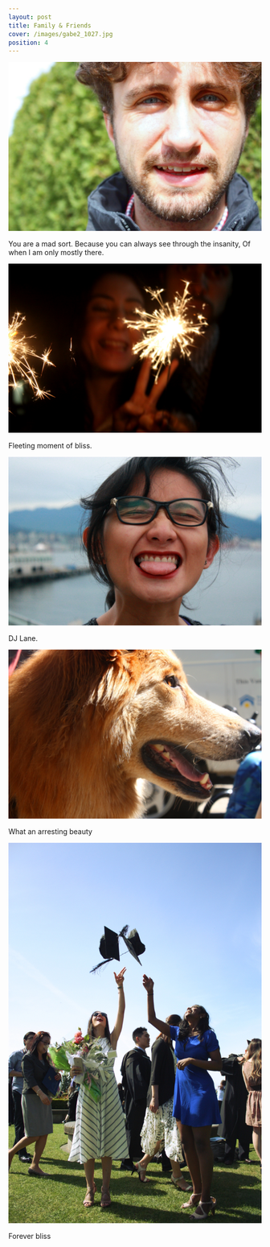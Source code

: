 ```yaml
---
layout: post
title: Family & Friends
cover: /images/gabe2_1027.jpg
position: 4
---
```



<div class="photo">
  <img src="/images/gabe2_1027.jpg"/>
  <p>You are a mad sort.
Because you can always see through the insanity,
Of when I am only mostly there.</p>
</div>

<div class="photo">
  <img src="/images/ff1.JPG"/>
  <p>Fleeting moment of bliss.</p>
</div>

<div class="photo">
  <img src="/images/lane1027.jpg"/>
  <p>DJ Lane.</p>
</div>

<div class="photo">
  <img src="/images/ff3.jpg"/>
  <p>What an arresting beauty</p>
</div>

<div class="photo">
  <img src="/images/ff4.jpg"/>
  <p>Forever bliss</p>
</div>
